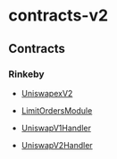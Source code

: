 # contracts-v2

## Contracts

### Rinkeby

- [UniswapexV2](https://rinkeby.etherscan.io/address/0xb6548416b3db631e5351fa8ab227f85608050fdb#code)

- [LimitOrdersModule](https://rinkeby.etherscan.io/address/0xef6c6b0bce4d2060efab0d16736c6ce7473deddc#code)

- [UniswapV1Handler](https://rinkeby.etherscan.io/address/0x87b70e632db1251aa8caa331be3cfa19bb50b130#code)

- [UniswapV2Handler](https://rinkeby.etherscan.io/address/0x530880d84a89e7a2ff109013a33d783831211d9d#code)
